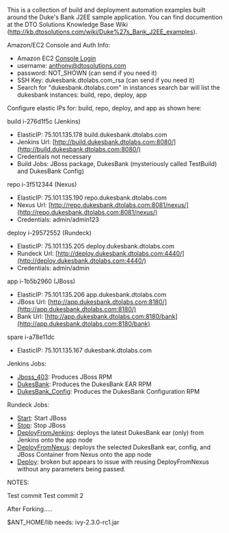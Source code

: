 This is a collection of build and deployment automation examples built around the Duke's Bank J2EE sample application.  You can find documention at the DTO Solutions Knowledge Base Wiki (http://kb.dtosolutions.com/wiki/Duke%27s_Bank_J2EE_examples).

Amazon/EC2 Console and Auth Info:
   * Amazon EC2 [Console Login](https://console.aws.amazon.com/ec2/home?region=us-east-1#s=Instances)
   * username:  anthony@dtosolutions.com
   * password:  NOT_SHOWN (can send if you need it)
   * SSH Key:  dukesbank.dtolabs.com_rsa  (can send if you need it)
   * Search for "dukesbank.dtolabs.com" in instances search bar will list the dukesbank instances: build, repo, deploy, app

Configure elastic IPs for:  build, repo, deploy, and app as shown here:

build i-276d1f5c (Jenkins)
   * ElasticIP:  75.101.135.178    build.dukesbank.dtolabs.com
   * Jenkins Url:  [http://build.dukesbank.dtolabs.com:8080/](http://build.dukesbank.dtolabs.com:8080/)
   * Credentials not necessary
   * Build Jobs:  JBoss package, DukesBank (mysteriously called TestBuild) and DukesBank Config)

repo i-3f512344   (Nexus)
   * ElasticIP:  75.101.135.190    repo.dukesbank.dtolabs.com
   * Nexus Url:  [http://repo.dukesbank.dtolabs.com:8081/nexus/](http://repo.dukesbank.dtolabs.com:8081/nexus/)
   * Credentials:  admin/admin123

deploy i-29572552   (Rundeck)
   * ElasticIP:  75.101.135.205    deploy.dukesbank.dtolabs.com
   * Rundeck Url:  [http://deploy.dukesbank.dtolabs.com:4440/](http://deploy.dukesbank.dtolabs.com:4440/)
   * Credentials:  admin/admin

app i-1b5b2960 (JBoss)
   * ElasticIP:  75.101.135.206    app.dukesbank.dtolabs.com
   * JBoss Url:  [http://app.dukesbank.dtolabs.com:8180/](http://app.dukesbank.dtolabs.com:8180/)
   * Bank Url:  [http://app.dukesbank.dtolabs.com:8180/bank](http://app.dukesbank.dtolabs.com:8180/bank)

spare i-a78e11dc
   * ElasticIP:  75.101.135.167    dukesbank.dtolabs.com

Jenkins Jobs:
   * [Jboss_403](http://build.dukesbank.dtolabs.com:8080/job/Jboss_403/): Produces JBoss RPM
   * [DukesBank](http://build.dukesbank.dtolabs.com:8080/job/DukesBank/): Produces the DukesBank EAR RPM
   * [DukesBank_Config](http://build.dukesbank.dtolabs.com:8080/job/DukesBank_Config/): Produces the DukesBank Configuration RPM



Rundeck Jobs:
   * [Start](http://deploy.dukesbank.dtolabs.com:4440/job/show/7a1d11a9-db8c-4a6f-a329-575a798e04e2): Start JBoss
   * [Stop](http://deploy.dukesbank.dtolabs.com:4440/job/show/9f86cbaf-f49c-4f53-8228-0d9416328e0a): Stop JBoss
   * [DeployFromJenkins](http://deploy.dukesbank.dtolabs.com:4440/job/show/5dac0b0c-ae39-4e54-8eaf-bab65bcf3bc9): deploys the latest DukesBank ear (only) from Jenkins onto the app node
   * [DeployFromNexus](http://deploy.dukesbank.dtolabs.com:4440/job/show/acb74c94-fab5-41bd-9c13-26aca5a3e8d4): deploys the selected DukesBank ear, config, and JBoss Container from Nexus onto the app node
   * [Deploy](http://deploy.dukesbank.dtolabs.com:4440/job/show/44ab3706-7b86-45c0-a464-5159079b3abd): broken but appears to issue with reusing DeployFromNexus without any parameters being passed.

NOTES:

Test commit
Test commit 2

After Forking.....

$ANT_HOME/lib needs:
   ivy-2.3.0-rc1.jar
